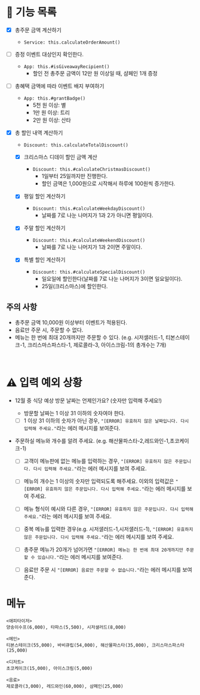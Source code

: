 # 🚀 기능 목록

- [x] 총주문 금액 계산하기

  - `Service: this.calculateOrderAmount()`

- [ ] 증정 이벤트 대상인지 확인한다.

  - `App: this.#isGiveawayRecipient()`
    - 할인 전 총주문 금액이 12만 원 이상일 때, 샴페인 1개 증정

- [ ] 총혜택 금액에 따라 이벤트 배지 부여하기

  - `App: this.#grantBadge()`
    - 5천 원 이상: 별
    - 1만 원 이상: 트리
    - 2만 원 이상: 산타

- [x] 총 할인 내역 계산하기

  - `Discount: this.calculateTotalDiscount()`

  - [x] 크리스마스 디데이 할인 금액 계산

    - `Discount: this.#calculateChristmasDiscount()`
      - 1일부터 25일까지만 진행한다.
      - 할인 금액은 1,000원으로 시작해서 하루에 100원씩 증가한다.

  - [x] 평일 할인 계산하기

    - `Discount: this.#calculateWeekdayDiscount()`
      - 날짜를 7로 나눈 나머지가 1과 2가 아니면 평일이다.

  - [x] 주말 할인 계산하기

    - `Discount: this.#calculateWeekendDiscount()`
      - 날짜를 7로 나눈 나머지가 1과 2이면 주말이다.

  - [x] 특별 할인 계산하기

    - `Discount: this.#calculateSpecialDiscount()`
      - 일요일에 할인한다(날짜를 7로 나눈 나머지가 3이면 일요일이다).
      - 25일(크리스마스)에 할인한다.

## 주의 사항

- 총주문 금액 10,000원 이상부터 이벤트가 적용된다.
- 음료만 주문 시, 주문할 수 없다.
- 메뉴는 한 번에 최대 20개까지만 주문할 수 있다. (e.g. 시저샐러드-1, 티본스테이크-1, 크리스마스파스타-1, 제로콜라-3, 아이스크림-1의 총개수는 7개)

<br />

# ⚠ 입력 예외 상황

- 12월 중 식당 예상 방문 날짜는 언제인가요? (숫자만 입력해 주세요!)

  - 방문할 날짜는 1 이상 31 이하의 숫자여야 한다.

  - [ ] 1 이상 31 이하의 숫자가 아닌 경우, `"[ERROR] 유효하지 않은 날짜입니다. 다시 입력해 주세요."`라는 에러 메시지를 보여준다.

- 주문하실 메뉴와 개수를 알려 주세요. (e.g. 해산물파스타-2,레드와인-1,초코케이크-1)

  - [ ] 고객이 메뉴판에 없는 메뉴를 입력하는 경우, `"[ERROR] 유효하지 않은 주문입니다. 다시 입력해 주세요."`라는 에러 메시지를 보여 주세요.

  - [ ] 메뉴의 개수는 1 이상의 숫자만 입력되도록 해주세요. 이외의 입력값은 `"[ERROR] 유효하지 않은 주문입니다. 다시 입력해 주세요."`라는 에러 메시지를 보여 주세요.

  - [ ] 메뉴 형식이 예시와 다른 경우, `"[ERROR] 유효하지 않은 주문입니다. 다시 입력해 주세요."`라는 에러 메시지를 보여 주세요.

  - [ ] 중복 메뉴를 입력한 경우(e.g. 시저샐러드-1,시저샐러드-1), `"[ERROR] 유효하지 않은 주문입니다. 다시 입력해 주세요."`라는 에러 메시지를 보여 주세요.

  - [ ] 총주문 메뉴가 20개가 넘어가면 `"[ERROR] 메뉴는 한 번에 최대 20개까지만 주문할 수 있습니다."`라는 에러 메시지를 보여준다.

  - [ ] 음료만 주문 시 `"[ERROR] 음료만 주문할 수 없습니다."`라는 에러 메시지를 보여준다.

# 메뉴

```
<애피타이저>
양송이수프(6,000), 타파스(5,500), 시저샐러드(8,000)

<메인>
티본스테이크(55,000), 바비큐립(54,000), 해산물파스타(35,000), 크리스마스파스타(25,000)

<디저트>
초코케이크(15,000), 아이스크림(5,000)

<음료>
제로콜라(3,000), 레드와인(60,000), 샴페인(25,000)
```
